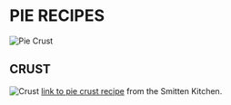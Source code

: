# PIE RECIPES
![Pie Crust](https://farm8.staticflickr.com/7850/32437814647_e55c51ea6d_z.jpg)

## CRUST

![Crust](https://live.staticflickr.com/7835/33503149408_731be7c75c_h.jpg)
[link to pie crust recipe]([https://smittenkitchen.com/2019/03/extra-flaky-pie-crust/](https://smittenkitchen.com/2019/03/extra-flaky-pie-crust/))  from the Smitten Kitchen.

<!--stackedit_data:
eyJoaXN0b3J5IjpbMTUwMzE4MjA5OV19
-->